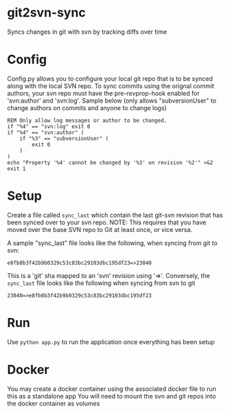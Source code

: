 # git2svn-sync
Syncs changes in git with svn by tracking diffs over time

# Config
Config.py allows you to configure your local git repo that is to be synced along with the local SVN repo.
To sync commits using the orignal commit authors, your svn repo must have the pre-revprop-hook enabled for 'svn:author' and 'svn:log'.
Sample below (only allows "subversionUser" to change authors on commits and anyone to change logs)

```
REM Only allow log messages or author to be changed.
if "%4" == "svn:log" exit 0
if "%4" == "svn:author" (
	if "%3" == "subversionUser" (
		exit 0
	)
)
echo "Property '%4' cannot be changed by '%3' on revision '%2'" >&2
exit 1
```

# Setup
Create a file called `sync_last` which contain the last git-svn revision that has been synced over to your svn repo.
NOTE: This requires that you have moved over the base SVN repo to Git at least once, or vice versa.

A sample "sync_last" file looks like the following, when syncing from git to svn:
```
e8fb8b3f42b9b0329c53c83bc29103dbc195df23=>23040
```
This is a 'git' sha mapped to an 'svn' revision using '=>'.
Conversely, the `sync_last` file looks like the following when syncing from svn to git
```
23040=>e8fb8b3f42b9b0329c53c83bc29103dbc195df23
```

# Run
Use `python app.py` to run the application once everything has been setup

# Docker
You may create a docker container using the associated docker file to run this as a standalone app
You will need to mount the svn and git repos into the docker container as volumes
